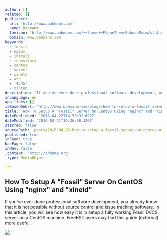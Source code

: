 ```yaml
---
author: []
related: []
publisher:
  url: 'http://www.bahmanm.com'
  name: Bahmanm
  favicon: 'http://www.bahmanm.com/++theme++PloneThemeBahmanMcom/static/favicon.ico'
  domain: www.bahmanm.com
keywords:
  - fossil
  - nginx
  - install
  - repository
  - centos
  - server
  - xinetd
  - etc
  - '4545'
  - xinted
description: "If you've ever done professional software development, you already know that it is not possible without source control and issue tracking software. In this article, you will see how easy it is to setup a fully working Fossil DVCS server on a CentOS machine. FreeBSD users may find this guide (external) more useful."
inLanguage: en
app_links: []
isBasedOnUrl: 'http://www.bahmanm.com/blogs/how-to-setup-a-fossil-server-on-centos-using-nginx-and-xinetd'
title: 'How To Setup A "Fossil" Server On CentOS Using "nginx" and "xinetd"'
datePublished: '2016-04-22T14:58:32.692Z'
dateModified: '2016-04-21T19:26:58.329Z'
starred: false
sourcePath: _posts/2016-04-22-how-to-setup-a-fossil-server-on-centos-using-nginx-and.md
published: true
inFeed: true
hasPage: false
inNav: false
_context: 'http://schema.org'
_type: MediaObject

---
```

<article style=""><h1>How To Setup A "Fossil" Server On CentOS Using "nginx" and "xinetd"</h1><p>If you've ever done professional software development, you already know that it is not possible without source control and issue tracking software. In this article, you will see how easy it is to setup a fully working Fossil DVCS server on a CentOS machine. FreeBSD users may find this guide (external) more useful.</p><img src="http://www.bahmanm.com/images/fish-fossil.jpg/image_large" /></article>